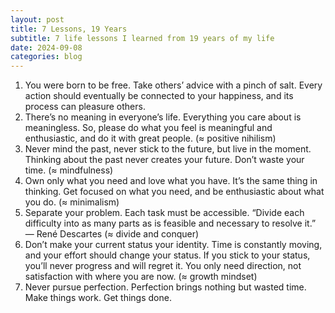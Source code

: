 ```yaml
---
layout: post
title: 7 Lessons, 19 Years
subtitle: 7 life lessons I learned from 19 years of my life
date: 2024-09-08
categories: blog
---
```

1. You were born to be free. Take others’ advice with a pinch of salt. Every action should eventually be connected to your happiness, and its process can pleasure others.
2. There’s no meaning in everyone’s life. Everything you care about is meaningless. So, please do what you feel is meaningful and enthusiastic, and do it with great people. (≈ positive nihilism)
3. Never mind the past, never stick to the future, but live in the moment. Thinking about the past never creates your future. Don’t waste your time. (≈ mindfulness)
4. Own only what you need and love what you have. It’s the same thing in thinking. Get focused on what you need, and be enthusiastic about what you do. (≈ minimalism)
5. Separate your problem. Each task must be accessible. “Divide each difficulty into as many parts as is feasible and necessary to resolve it.” — René Descartes (≈ divide and conquer)
6. Don’t make your current status your identity. Time is constantly moving, and your effort should change your status. If you stick to your status, you’ll never progress and will regret it. You only need direction, not satisfaction with where you are now. (≈ growth mindset)
7. Never pursue perfection. Perfection brings nothing but wasted time. Make things work. Get things done.